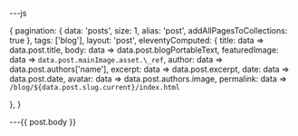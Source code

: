 ---js

{
pagination:
{ data: 'posts', size: 1, alias: 'post', addAllPagesToCollections: true },
tags: ['blog'],
layout: 'post',
eleventyComputed: {
title: data => data.post.title,
body: data => data.post.blogPortableText,
featuredImage: data => `data.post.mainImage.asset.\_ref`,
author: data => data.post.authors['name'],
excerpt: data => data.post.excerpt,
date: data => data.post.date,
avatar: data => data.post.authors.image,
permalink: data => `/blog/${data.post.slug.current}/index.html`

},
}

---{{ post.body }}
